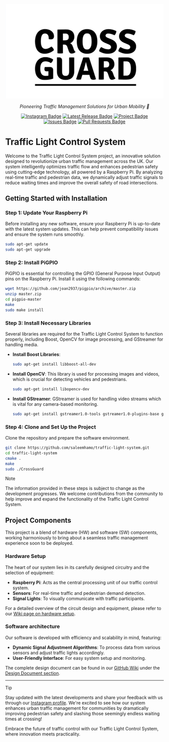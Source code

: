 <div align="center">
    <img src="https://github.com/saleemhamo/traffic-light-system/blob/development/docs/LOGO.png" alt="Traffic Light Control System Logo"/>
    <p>
        <i>Pioneering Traffic Management Solutions for Urban Mobility 🚦</i>
    </p>
    <div id="badges">
        <!-- Instagram Badge -->
        <a href="https://www.instagram.com/crossguard_2024"><img src="https://img.shields.io/badge/Instagram-E4405F?style=flat&logo=instagram&logoColor=white" alt="Instagram Badge"/></a>
        <!-- Latest Release Badge -->
        <a href="https://github.com/saleemhamo/traffic-light-system/releases"><img src="https://img.shields.io/github/v/release/saleemhamo/traffic-light-system?color=green&label=Latest%20Release" alt="Latest Release Badge"/></a>
        <!-- Projects Badge -->
        <a href="https://github.com/users/saleemhamo/projects/2"><img src="https://img.shields.io/badge/Project-View%20Project%20Tab-orange.svg" alt="Project Badge"/></a>
        <!-- Issues Badge -->
        <a href="https://github.com/saleemhamo/traffic-light-system/issues"><img src="https://img.shields.io/github/issues/saleemhamo/traffic-light-system.svg" alt="Issues Badge"/></a>
        <!-- Pull Requests Badge -->
        <a href="https://github.com/saleemhamo/traffic-light-system/pulls"><img src="https://img.shields.io/github/issues-pr/saleemhamo/traffic-light-system.svg" alt="Pull Requests Badge"/></a>
    </div>
</div>


# Traffic Light Control System

Welcome to the Traffic Light Control System project, an innovative solution designed to revolutionize urban traffic management across the UK. Our system intelligently optimizes traffic flow and enhances pedestrian safety using cutting-edge technology, all powered by a Raspberry Pi. By analyzing real-time traffic and pedestrian data, we dynamically adjust traffic signals to reduce waiting times and improve the overall safety of road intersections. 

## Getting Started with Installation

### Step 1: Update Your Raspberry Pi
Before installing any new software, ensure your Raspberry Pi is up-to-date with the latest system updates. This can help prevent compatibility issues and ensure the system runs smoothly.

```bash
sudo apt-get update
sudo apt-get upgrade
```

### Step 2: Install PiGPIO
PiGPIO is essential for controlling the GPIO (General Purpose Input Output) pins on the Raspberry Pi. Install it using the following commands:

```bash
wget https://github.com/joan2937/pigpio/archive/master.zip
unzip master.zip
cd pigpio-master
make
sudo make install
```

### Step 3: Install Necessary Libraries
Several libraries are required for the Traffic Light Control System to function properly, including Boost, OpenCV for image processing, and GStreamer for handling media.

- **Install Boost Libraries**:
    ```bash
    sudo apt-get install libboost-all-dev
    ```

- **Install OpenCV**:
    This library is used for processing images and videos, which is crucial for detecting vehicles and pedestrians.
    ```bash
    sudo apt-get install libopencv-dev
    ```

- **Install GStreamer**:
    GStreamer is used for handling video streams which is vital for any camera-based monitoring.
    ```bash
    sudo apt-get install gstreamer1.0-tools gstreamer1.0-plugins-base gstreamer1.0-plugins-good gstreamer1.0-plugins-bad gstreamer1.0-plugins-ugly gstreamer1.0-libav
    ```

### Step 4: Clone and Set Up the Project
Clone the repository and prepare the software environment.

```bash
git clone https://github.com/saleemhamo/traffic-light-system.git
cd traffic-light-system
cmake .
make
sudo ./CrossGuard
```
> [!NOTE]
> The information provided in these steps is subject to change as the development progresses. We welcome contributions from the community to help improve and expand the functionality of the Traffic Light Control System.

## Project Components

This project is a blend of hardware (HW) and software (SW) components, working harmoniously to bring about a seamless traffic management experience soon to be deployed.

### **Hardware Setup**

The heart of our system lies in its carefully designed circuitry and the selection of equipment:

- **Raspberry Pi**: Acts as the central processing unit of our traffic control system.
- **Sensors**: For real-time traffic and pedestrian demand detection.
- **Signal Lights**: To visually communicate with traffic participants.

For a detailed overview of the circuit design and equipment, please refer to our [Wiki page on hardware setup](https://github.com/saleemhamo/traffic-light-system/wiki/Page-%233:-Implementation-Details#31-hardware-setup).

### **Software architecture**

Our software is developed with efficiency and scalability in mind, featuring:

- **Dynamic Signal Adjustment Algorithms**: To process data from various sensors and adjust traffic lights accordingly.
- **User-Friendly Interface**: For easy system setup and monitoring.

The complete design document can be found in our [GitHub Wiki](https://github.com/saleemhamo/traffic-light-system/wiki) under the [Design Document section](https://github.com/saleemhamo/traffic-light-system/wiki/Page-%232:-Design-Document).



---
> [!TIP]
> Stay updated with the latest developments and share your feedback with us through our [Instagram profile](https://www.instagram.com/crossguard_2024). We're excited to see how our system enhances urban traffic management for communities by dramatically improving pedestrian safety and slashing those seemingly endless waiting times at crossing!

Embrace the future of traffic control with our Traffic Light Control System, where innovation meets practicality.
